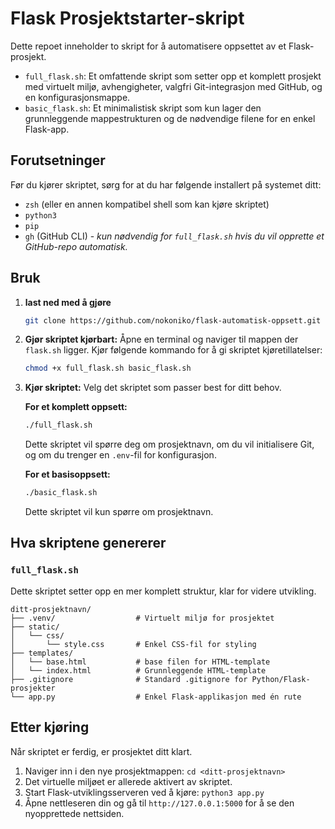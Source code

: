 # Flask Prosjektstarter-skript

Dette repoet inneholder to skript for å automatisere oppsettet av et Flask-prosjekt.

-   `full_flask.sh`: Et omfattende skript som setter opp et komplett prosjekt med virtuelt miljø, avhengigheter, valgfri Git-integrasjon med GitHub, og en konfigurasjonsmappe.
-   `basic_flask.sh`: Et minimalistisk skript som kun lager den grunnleggende mappestrukturen og de nødvendige filene for en enkel Flask-app.

## Forutsetninger

Før du kjører skriptet, sørg for at du har følgende installert på systemet ditt:

-   `zsh` (eller en annen kompatibel shell som kan kjøre skriptet)
-   `python3`
-   `pip`
-   `gh` (GitHub CLI) - *kun nødvendig for `full_flask.sh` hvis du vil opprette et GitHub-repo automatisk.*

## Bruk

1. **last ned med å gjøre**
   ```bash
   git clone https://github.com/nokoniko/flask-automatisk-oppsett.git
   ```
2.  **Gjør skriptet kjørbart:**
    Åpne en terminal og naviger til mappen der `flask.sh` ligger. Kjør følgende kommando for å gi skriptet kjøretillatelser:
    ```bash
    chmod +x full_flask.sh basic_flask.sh
    ```

3.  **Kjør skriptet:**
    Velg det skriptet som passer best for ditt behov.

    **For et komplett oppsett:**
    ```bash
    ./full_flask.sh
    ```
    Dette skriptet vil spørre deg om prosjektnavn, om du vil initialisere Git, og om du trenger en `.env`-fil for konfigurasjon.

    **For et basisoppsett:**
    ```bash
    ./basic_flask.sh
    ```
    Dette skriptet vil kun spørre om prosjektnavn.

## Hva skriptene genererer

### `full_flask.sh`
Dette skriptet setter opp en mer komplett struktur, klar for videre utvikling.

```
ditt-prosjektnavn/
├── .venv/                  # Virtuelt miljø for prosjektet
├── static/
│   └── css/
│       └── style.css       # Enkel CSS-fil for styling
├── templates/
│   └── base.html           # base filen for HTML-template
│   └── index.html          # Grunnleggende HTML-template
├── .gitignore              # Standard .gitignore for Python/Flask-prosjekter
└── app.py                  # Enkel Flask-applikasjon med én rute
```

## Etter kjøring

Når skriptet er ferdig, er prosjektet ditt klart.

1.  Naviger inn i den nye prosjektmappen: `cd <ditt-prosjektnavn>`
2.  Det virtuelle miljøet er allerede aktivert av skriptet.
3.  Start Flask-utviklingsserveren ved å kjøre: `python3 app.py`
4.  Åpne nettleseren din og gå til `http://127.0.0.1:5000` for å se den nyopprettede nettsiden.